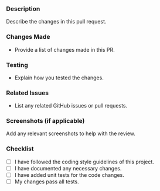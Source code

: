 ### Description

Describe the changes in this pull request.

### Changes Made

- Provide a list of changes made in this PR.

### Testing

- Explain how you tested the changes.

### Related Issues

- List any related GitHub issues or pull requests.

### Screenshots (if applicable)

Add any relevant screenshots to help with the review.

### Checklist

- [ ] I have followed the coding style guidelines of this project.
- [ ] I have documented any necessary changes.
- [ ] I have added unit tests for the code changes.
- [ ] My changes pass all tests.
